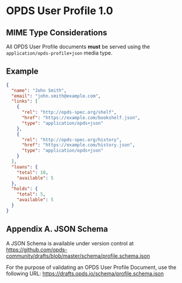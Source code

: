 # OPDS User Profile 1.0

## MIME Type Considerations

All OPDS User Profile documents <strong class="rfc">must</strong> be served using the `application/opds-profile+json` media type.

## Example

```json
{
  "name": "John Smith",
  "email": "john.smith@example.com",
  "links": [
    {
      "rel": "http://opds-spec.org/shelf",
      "href": "https://example.com/bookshelf.json",
      "type": "application/opds+json"
    },
    {
      "rel": "http://opds-spec.org/history",
      "href": "https://example.com/history.json",
      "type": "application/opds+json"
    }
  ],
  "loans": {
    "total": 10,
    "available": 5
  },
  "holds": {
    "total": 5,
    "available": 5
  }
}
```

## Appendix A. JSON Schema

A JSON Schema is available under version control at <https://github.com/opds-community/drafts/blob/master/schema/profile.schema.json>

For the purpose of validating an OPDS User Profile Document, use the following URL: <https://drafts.opds.io/schema/profile.schema.json>